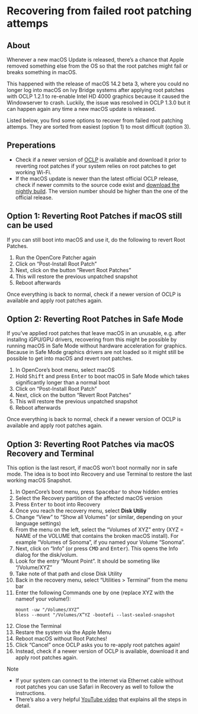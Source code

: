# Recovering from failed root patching attemps

## About
Whenever a new macOS Update is released, there’s a chance that Apple removed something else from the OS so that the root patches might fail or breaks something in macOS. 

This happened with the release of macOS 14.2 beta 3, where you could no longer log into macOS on Ivy Bridge systems after applying root patches with OCLP 1.2.1 to re-enable Intel HD 4000 graphics because it caused the Windowserver to crash. Luckily, the issue was resolved in OCLP 1.3.0 but it can happen again any time a new macOS update is released.

Listed below, you find some options to recover from failed root patching attemps. They are sorted from easiest (option 1) to most difficult (option 3).

## Preperations
- Check if a newer version of [OCLP](https://github.com/dortania/OpenCore-Legacy-Patcher/releases) is available and download it prior to reverting root patches if your system relies on root patches to get working Wi-Fi.
- If the macOS update is newer than the latest official OCLP release, check if newer commits to the source code exist and [download the nightly build](https://github.com/dortania/OpenCore-Legacy-Patcher/blob/main/SOURCE.md). The version number should be higher than the one of the official release.

## Option 1: Reverting Root Patches if macOS still can be used
If you can still boot into macOS and use it, do the following to revert Root Patches.

1. Run the OpenCore Patcher again
2. Click on “Post-Install Root Patch”
3. Next, click on the button “Revert Root Patches”
4. This will restore the previous unpatched snapshot
5. Reboot afterwards

Once everything is back to normal, check if a newer version of OCLP is available and apply root patches again.

## Option 2: Reverting Root Patches in Safe Mode
If you’ve applied root patches that leave macOS in an unusable, e.g. after installng iGPU/GPU drivers, recovering from this might be possible by running macOS in Safe Mode without hardware acceleration for graphics. Because in Safe Mode graphics drivers are not loaded so it might still be possible to get into macOS and revert root patches.

1. In OpenCore’s boot menu, select macOS
2. Hold <kbd>Shift</kbd> and press <kbd>Enter</kbd> to boot macOS in Safe Mode which takes significantly longer than a normal boot
3. Click on “Post-Install Root Patch”
4. Next, click on the button “Revert Root Patches”
5. This will restore the previous unpatched snapshot
6. Reboot afterwards

Once everything is back to normal, check if a newer version of OCLP is available and apply root patches again.

## Option 3: Reverting Root Patches via macOS Recovery and Terminal
This option is the last resort, if macOS won’t boot normally nor in safe mode. The idea is to boot into Recovery and use Terminal to restore the last working macOS Snapshot.

1. In OpenCore’s boot menu, press <kbd>Spacebar</kbd> to show hidden entries
2. Select the Recovery partition of the affected macOS version
3. Press <kbd>Enter</kbd> to boot into Recovery
4. Once you reach the recovery menu, select **Disk Utiliy**
5. Change “View” to “Show all Volumes” (or similar, depending on your language settings)
6. From the menu on the left, select the “Volumes of XYZ” entry (XYZ = NAME of the VOLUME that contains the broken macOS install). For example “Volumes of Sonoma”, if you named your Volume “Sonoma”.
7. Next, click on “Info” (or press <kbd>CMD</kbd> and <kbd>Enter</kbd>). This opens the Info dialog for the disk/volum.
8. Look for the entry “Mount Point”. It should be someting like “/Volume/XYZ”
9. Take note of that path and close Disk Utility
10. Back in the recovery menu, select “Utilities > Terminal” from the menu bar
11. Enter the following Commands one by one (replace XYZ with the nameof your volume!): 
    ```shell
    mount -uw "/Volumes/XYZ”
    bless --mount "/Volumes/X”YZ -bootefi --last-sealed-snapshot
    ```
12. Close the Terminal
13. Restare the system via the Apple Menu
14. Reboot macOS without Root Patches!
15. Click “Cancel” once OCLP asks you to re-apply root patches again!
16. Instead, check if a newer version of OCLP is available, download it and apply root patches again.

> [!NOTE]
>
> - If your system can connect to the internet via Ethernet cable without root patches you can use Safari in Recovery as well to follow the instructions.
> - There’s also a very helpful [YouTube video](https://youtu.be/mNcjmvzS0Vo?si=OtNeB4r1q3s3sW9T) that explains all the steps in detail.
